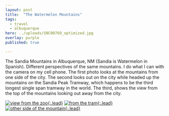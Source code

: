 ```yaml
---
layout: post
title:  "The Watermelon Mountains"
tags:
  - travel
  - albuquerque
hero: ../uploads/SNC00769_optimized.jpg
overlay: purple
published: true

---
```


The Sandia Mountains in Albuquerque, NM (Sandia is Watermelon in Spanish). Different perspectives of the same mountains. I do what I can with the camera on my cell phone. The first photo looks at the mountains from one side of the city. The second looks out on the city while headed up the mountains on the Sandia Peak Tramway, which happens to be the third longest single span tramway in the world. The third, shows the view from the top of the mountains looking out away from the city.

[![view from the zoo](../uploads/SNC00769_optimized.jpg){:.lead}](../uploads/SNC00769.jpg)
[![from the tram](../uploads/SNC00788_optimized.jpg){:.lead}](../uploads/SNC00788.jpg)
[![other side of the mountain](../uploads/SNC00798_optimized.jpg){:.lead}](../uploads/SNC00798.jpg)